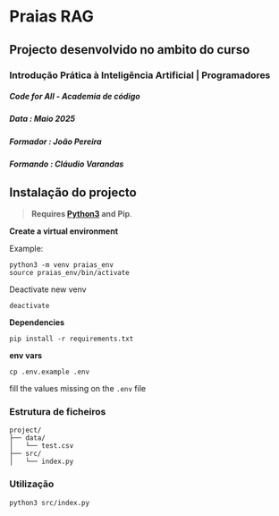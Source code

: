 # Praias RAG 
## Projecto desenvolvido no ambito do curso
### Introdução Prática à Inteligência Artificial | Programadores

##### Code for All - Academia de código
##### Data : Maio 2025
##### Formador : João Pereira 
##### Formando : Cláudio Varandas




## Instalação do projecto

 > **Requires [Python3](https://www.python.org/downloads/) and Pip**.

**Create a virtual environment**

Example: 

```
python3 -m venv praias_env
source praias_env/bin/activate
```

Deactivate new venv

```
deactivate
```


**Dependencies**

```
pip install -r requirements.txt
```

**env vars**

```
cp .env.example .env
```

fill the values missing on the `.env` file

### Estrutura de ficheiros

```
project/
├── data/
│   └── test.csv
├── src/
│   └── index.py
```

### Utilização

```
python3 src/index.py
```





